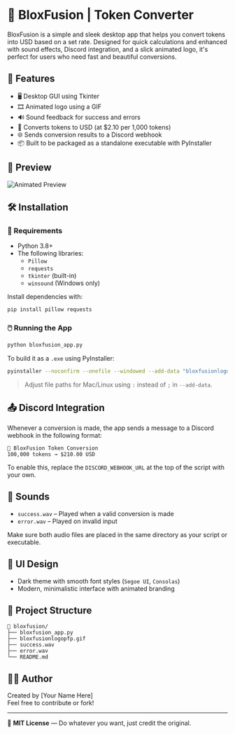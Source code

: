 # 💸 BloxFusion | Token Converter

BloxFusion is a simple and sleek desktop app that helps you convert tokens into USD based on a set rate. Designed for quick calculations and enhanced with sound effects, Discord integration, and a slick animated logo, it's perfect for users who need fast and beautiful conversions.

## 🧠 Features

- 🖥️ Desktop GUI using Tkinter  
- 🎞️ Animated logo using a GIF  
- 🔊 Sound feedback for success and errors  
- 🧮 Converts tokens to USD (at $2.10 per 1,000 tokens)  
- 🌐 Sends conversion results to a Discord webhook  
- 📦 Built to be packaged as a standalone executable with PyInstaller  

## 📸 Preview

![Animated Preview](preview.gif) <!-- Replace with actual preview GIF or screenshot if available -->

## 🛠️ Installation

### 🔧 Requirements

- Python 3.8+
- The following libraries:
  - `Pillow`
  - `requests`
  - `tkinter` (built-in)
  - `winsound` (Windows only)

Install dependencies with:

```bash
pip install pillow requests
```

### 🖱️ Running the App

```bash
python bloxfusion_app.py
```

To build it as a `.exe` using PyInstaller:

```bash
pyinstaller --noconfirm --onefile --windowed --add-data "bloxfusionlogopfp.gif;." --add-data "success.wav;." --add-data "error.wav;." bloxfusion_app.py
```

> Adjust file paths for Mac/Linux using `:` instead of `;` in `--add-data`.

## 📤 Discord Integration

Whenever a conversion is made, the app sends a message to a Discord webhook in the following format:

```
💸 BloxFusion Token Conversion
100,000 tokens → $210.00 USD
```

To enable this, replace the `DISCORD_WEBHOOK_URL` at the top of the script with your own.

## 🔔 Sounds

- `success.wav` – Played when a valid conversion is made  
- `error.wav` – Played on invalid input  

Make sure both audio files are placed in the same directory as your script or executable.

## 🎨 UI Design

- Dark theme with smooth font styles (`Segoe UI`, `Consolas`)  
- Modern, minimalistic interface with animated branding

## 📁 Project Structure

```
📁 bloxfusion/
├── bloxfusion_app.py
├── bloxfusionlogopfp.gif
├── success.wav
├── error.wav
└── README.md
```

## 🧑‍💻 Author

Created by [Your Name Here]  
Feel free to contribute or fork!

---

🔗 **MIT License** — Do whatever you want, just credit the original.
